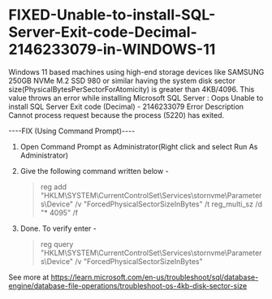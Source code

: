 # FIXED-Unable-to-install-SQL-Server-Exit-code-Decimal-2146233079-in-WINDOWS-11

Windows 11 based machines using high-end storage devices like SAMSUNG 250GB NVMe M.2 SSD 980 or similar having the system disk sector size(PhysicalBytesPerSectorForAtomicity) is greater than 4KB/4096. This value throws an error while installing Microsoft SQL Server : 
Oops Unable to install  SQL Server Exit code (Decimal) - 2146233079 
Error Description Cannot process request because the process (5220) has exited.


----FIX (Using Command Prompt)----
1. Open Command Prompt as Administrator(Right click and select Run As Administrator)
2. Give the following command written below - 

   > reg add "HKLM\SYSTEM\CurrentControlSet\Services\stornvme\Parameters\Device" /v "ForcedPhysicalSectorSizeInBytes" /t reg_multi_sz /d "* 4095" /f
3. Done. To verify enter -
   >  reg query "HKLM\SYSTEM\CurrentControlSet\Services\stornvme\Parameters\Device" /v "ForcedPhysicalSectorSizeInBytes"

See more at https://learn.microsoft.com/en-us/troubleshoot/sql/database-engine/database-file-operations/troubleshoot-os-4kb-disk-sector-size
